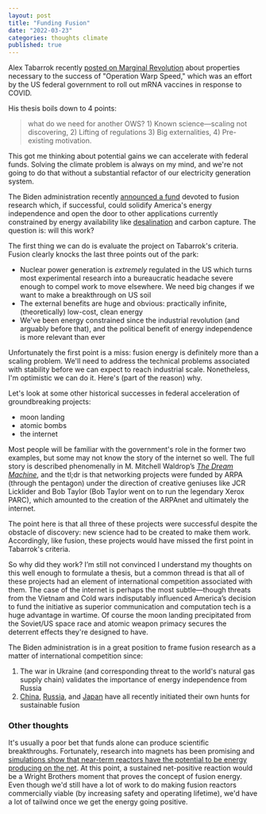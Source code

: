 ```yaml
---
layout: post
title: "Funding Fusion"
date: "2022-03-23"
categories: thoughts climate
published: true
---
```

Alex Tabarrok recently [posted on Marginal Revolution][alex] about properties necessary to the success of "Operation Warp Speed," which was an effort by the US federal government to roll out mRNA vaccines in response to COVID.

His thesis boils down to 4 points:

> what do we need for another OWS? 1) Known science—scaling not discovering, 2) Lifting of regulations 3) Big externalities, 4) Pre-existing motivation.

This got me thinking about potential gains we can accelerate with federal funds. Solving the climate problem is always on my mind, and we're not going to do that without a substantial refactor of our electricity generation system.

The Biden administration recently [announced a fund][fusion-fund] devoted to fusion research which, if successful, could solidify America's energy independence and open the door to other applications currently constrained by energy availability like [desalination] and carbon capture. The question is: will this work?

The first thing we can do is evaluate the project on Tabarrok's criteria. Fusion clearly knocks the last three points out of the park:

* Nuclear power generation is _extremely_ regulated in the US which turns most experimental research into a bureaucratic headache severe enough to compel work to move elsewhere. We need big changes if we want to make a breakthrough on US soil
* The external benefits are huge and obvious: practically infinite, (theoretically) low-cost, clean energy
* We've been energy constrained since the industrial revolution (and arguably before that), and the political benefit of energy independence is more relevant than ever

Unfortunately the first point is a miss: fusion energy is definitely more than a scaling problem. We'll need to address the technical problems associated with stability before we can expect to reach industrial scale. Nonetheless, I'm optimistic we can do it. Here's (part of the reason) why.

Let's look at some other historical successes in federal acceleration of groundbreaking projects:
* moon landing
* atomic bombs
* the internet

Most people will be familiar with the government's role in the former two examples, but some may not know the story of the internet so well. The full story is described phenomenally in M. Mitchell Waldrop’s [_The Dream Machine_][dream-machine], and the tl;dr is that networking projects were funded by ARPA (through the pentagon) under the direction of creative geniuses like JCR Licklider and Bob Taylor (Bob Taylor went on to run the legendary Xerox PARC), which amounted to the creation of the ARPAnet and ultimately the internet.

The point here is that all three of these projects were successful despite the obstacle of discovery: new science had to be created to make them work. Accordingly, like fusion, these projects would have missed the first point in Tabarrok's criteria.

So why did they work? I’m still not convinced I understand my thoughts on this well enough to formulate a thesis, but a common thread is that all of these projects had an element of international competition associated with them. The case of the internet is perhaps the most subtle—though threats from the Vietnam and Cold wars indisputably influenced America’s decision to fund the initiative as superior communication and computation tech is a huge advantage in wartime. Of course the moon landing precipitated from the Soviet/US space race and atomic weapon primacy secures the deterrent effects they're designed to have.

The Biden administration is in a great position to frame fusion research as a matter of international competition since:
1. The war in Ukraine (and corresponding threat to the world's natural gas supply chain) validates the importance of energy independence from Russia
2. [China], [Russia], and [Japan] have all recently initiated their own hunts for sustainable fusion


### Other thoughts

It's usually a poor bet that funds alone can produce scientific breakthroughs. Fortunately, research into magnets has been promising and [simulations show that near-term reactors have the potential to be energy producing on the net][simulations]. At this point, a sustained net-positive reaction would be a Wright Brothers moment that proves the concept of fusion energy. Even though we'd still have a lot of work to do making fusion reactors commercially viable (by increasing safety and operating lifetime), we'd have a lot of tailwind once we get the energy going positive.

[alex]: https://marginalrevolution.com/marginalrevolution/2022/03/what-operation-warp-speed-did-didnt-and-cant-do.html
[fusion-fund]: https://www.whitehouse.gov/ostp/news-updates/2022/03/15/fact-sheet-developing-a-bold-vision-for-commercial-fusion-energy/
[desalination]: https://www.sciencedirect.com/topics/earth-and-planetary-sciences/desalination#:~:text=Desalination%20is%20the%20process%20of,and%20for%20domestic%2Findustrial%20utilization.
[dream-machine]: https://www.amazon.com/Dream-Machine-M-Mitchell-Waldrop/dp/1732265119/ref=sr_1_1?crid=3OH99VFRGFHNW&keywords=the+dream+machine&qid=1647860419&sprefix=the+dream+mach%2Caps%2C216&sr=8-1
[China]: https://www.smithsonianmag.com/smart-news/chinas-artificial-sun-reactor-broke-record-for-nuclear-fusion-180979336/
[Japan]: https://english.kyodonews.net/news/2022/02/aab79e4f7ea3-japan-venture-to-build-countrys-first-nuclear-fusion-power-plant.html
[Russia]: https://www.iter.org/newsline/-/3622
[simulations]: https://news.mit.edu/2021/MIT-CFS-major-advance-toward-fusion-energy-0908